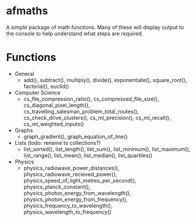 # afmaths

A simple package of math functions. Many of these will display output to the console to help understand what steps are required.

# Functions

- General
  - add(), subtract(), multiply(), divide(), exponentiate(), square_root(), factorial(), euclid()
- Computer Science
  - cs_file_compression_ratio(), cs_compressed_file_size(), cs_diagonal_pixel_length(), cs_travelling_salesman_problem_total_routes(), cs_check_drive_clusters(), cs_ml_precision(), cs_ml_recall(), cs_ml_weighted_inputs()
- Graphs
  - graph_gradient(), graph_equation_of_line()
- Lists (todo: rename to collections?)
  - list_sorted(), list_length(), list_sum(), list_minimum(), list_maximum(), list_range(), list_mean(), list_median(), list_quartiles()
- Physics
  - physics_radiowave_power_distances(), physics_radiowave_recieved_power(), physics_speed_of_light_metres_per_second(), physics_planck_constant(), physics_photon_energy_from_wavelength(), physics_photon_energy_from_frequency(), physics_frequency_to_wavelength(), physics_wavelength_to_frequency()

